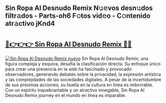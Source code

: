 ## Sin Ropa Al Desnudo Remix N𝚞𝚎vos desn𝚞dos filtr𝚊dos - Parts-oh6 F𝚘tos vid𝚎o - C𝚘ntenido atr𝚊ctivo jKnd4

# <h2><a href="http://mb84ov.tromn.icu/?c=Sin+Ropa+Al+Desnudo+Remix">🔗👉👉👉 Sin Ropa Al Desnudo Remix 🔗🔗</a></h2>

[![Sin Ropa Al Desnudo Remix nuevo](https://i.imgur.com/pEAQMta.gif)](http://mb84ov.tromn.icu/?c=Sin+Ropa+Al+Desnudo+Remix)
Sin Ropa Al Desnudo Remix, una figura compleja y esquiva, desafía la clasificación directa. Su enfoque único para crear una presencia en la web ha fascinado y provocado observadores, generando debates sobre la privacidad, la expresión artística y las complejidades de las sociedades digitales. A pesar de la incertidumbre de sus próximas acciones, su huella en la cultura en línea es imborrable. Con un espíritu inquebrantable y un atractivo innegable, Sin Ropa Al Desnudo Remix journey en el mundo en línea es imparable.

